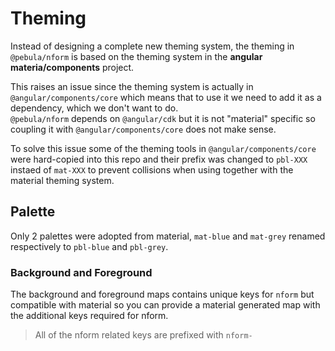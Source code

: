 # Theming

Instead of designing a complete new theming system, the theming in `@pebula/nform` is based on the theming system in the **angular materia/components** project.

This raises an issue since the theming system is actually in `@angular/components/core` which means that to use it we need to add it as a dependency, which we don't want to do.  
`@pebula/nform` depends on `@angular/cdk` but it is not "material" specific so coupling it with `@angular/components/core` does not make sense.

To solve this issue some of the theming tools in `@angular/components/core` were hard-copied into this repo and their prefix was changed to `pbl-XXX` instaed of `mat-XXX` to prevent collisions when using together with the material theming system.

## Palette

Only 2 palettes were adopted from material, `mat-blue` and `mat-grey` renamed respectively to `pbl-blue` and `pbl-grey`.

### Background and Foreground

The background and foreground maps contains unique keys for `nform` but compatible with material so you can provide a material generated map
with the additional keys required for nform.

> All of the nform related keys are prefixed with `nform-`
